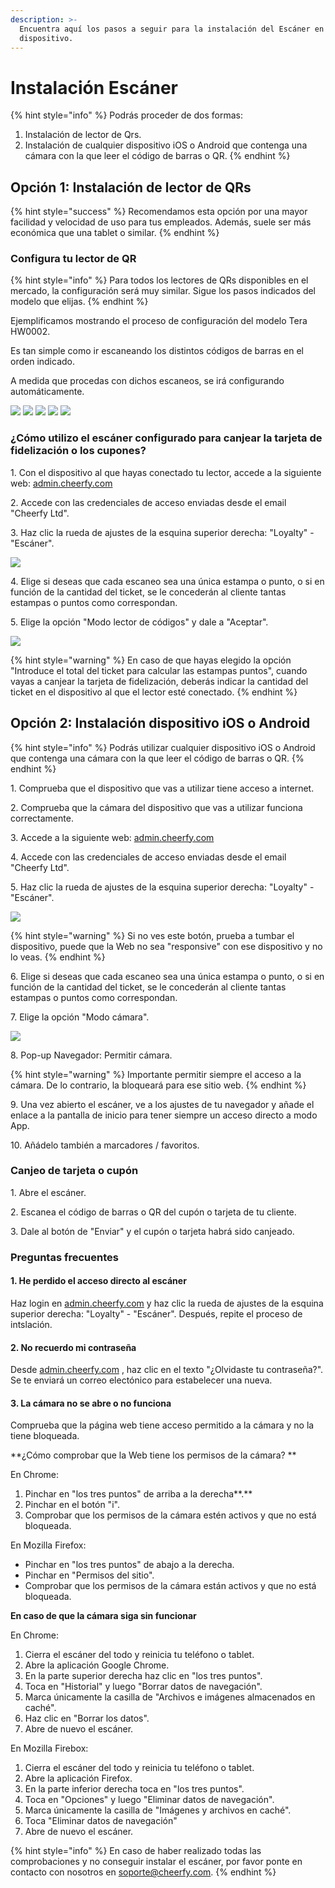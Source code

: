 ```yaml
---
description: >-
  Encuentra aquí los pasos a seguir para la instalación del Escáner en tu
  dispositivo.
---
```


# Instalación Escáner

{% hint style="info" %}
Podrás proceder de dos formas:

1. Instalación de lector de Qrs.
2. Instalación de cualquier dispositivo iOS o Android que contenga una cámara con la que leer el código de barras o QR.
{% endhint %}

## Opción 1: Instalación de lector de QRs

{% hint style="success" %}
Recomendamos esta opción por una mayor facilidad y velocidad de uso para tus empleados. Además, suele ser más económica que una tablet o similar.
{% endhint %}

### Configura tu lector de QR

{% hint style="info" %}
Para todos los lectores de QRs disponibles en el mercado, la configuración será muy similar. Sigue los pasos indicados del modelo que elijas.
{% endhint %}

Ejemplificamos mostrando el proceso de configuración del modelo Tera HW0002.

Es tan simple como ir escaneando los distintos códigos de barras en el orden indicado.&#x20;

A medida que procedas con dichos escaneos, se irá configurando automáticamente.

![](<../.gitbook/assets/Tera-scanner-pagina1-A (1) (3).jpeg>) ![](<../.gitbook/assets/Tera-scanner-pagina1-B (1).jpeg>) ![](<../.gitbook/assets/Tera-scanner-pagina2-A (2).jpeg>) ![](<../.gitbook/assets/Tera-scanner-pagina2-B (3).jpeg>) ![](<../.gitbook/assets/Tera-scanner-pagina2-C (1).jpeg>)

### ¿Cómo utilizo el escáner configurado para canjear la tarjeta de fidelización o los cupones?

1\. Con el dispositivo al que hayas conectado tu lector, accede a la siguiente web: [admin.cheerfy.com](http://admin.cheerfy.com)

2\. Accede con las credenciales de acceso enviadas desde el email "Cheerfy Ltd".

3\. Haz clic la rueda de ajustes de la esquina superior derecha: "Loyalty" - "Escáner".

![](<../.gitbook/assets/image (165).png>)

4\. Elige si deseas que cada escaneo sea una única estampa o punto, o si en función de la cantidad del ticket, se le concederán al cliente tantas estampas o puntos como correspondan.

5\. Elige la opción "Modo lector de códigos" y dale a "Aceptar".

![](<../.gitbook/assets/image (167).png>)

{% hint style="warning" %}
En caso de que hayas elegido la opción "Introduce el total del ticket para calcular las estampas puntos", cuando vayas a canjear la tarjeta de fidelización, deberás indicar la cantidad del ticket en el dispositivo al que el lector esté conectado.
{% endhint %}

## Opción 2: Instalación dispositivo iOS o Android

{% hint style="info" %}
Podrás utilizar cualquier dispositivo iOS o Android que contenga una cámara con la que leer el código de barras o QR.&#x20;
{% endhint %}

1\. Comprueba que el dispositivo que vas a utilizar tiene acceso a internet.

2\. Comprueba que la cámara del dispositivo que vas a utilizar funciona correctamente.

3\. Accede a la siguiente web: [admin.cheerfy.com](http://admin.cheerfy.com)

4\. Accede con las credenciales de acceso enviadas desde el email "Cheerfy Ltd".

5\. Haz clic la rueda de ajustes de la esquina superior derecha: "Loyalty" - "Escáner".

![](<../.gitbook/assets/image (166).png>)

{% hint style="warning" %}
Si no ves este botón, prueba a tumbar el dispositivo, puede que la Web no sea "responsive" con ese dispositivo y no lo veas.
{% endhint %}

6\. Elige si deseas que cada escaneo sea una única estampa o punto, o si en función de la cantidad del ticket, se le concederán al cliente tantas estampas o puntos como correspondan.

7\. Elige la opción "Modo cámara".

![](<../.gitbook/assets/image (169).png>)

8\. Pop-up Navegador: Permitir cámara.

{% hint style="warning" %}
Importante permitir siempre el acceso a la cámara. De lo contrario, la bloqueará para ese sitio web.
{% endhint %}

9\. Una vez abierto el escáner, ve a los ajustes de tu navegador y añade el enlace a la pantalla de inicio para tener siempre un acceso directo a modo App.&#x20;

10\. Añádelo también a marcadores / favoritos.

### Canjeo de tarjeta o cupón

1\. Abre el escáner.

2\. Escanea el código de barras o QR del cupón o tarjeta de tu cliente.

3\. Dale al botón de "Enviar" y el cupón o tarjeta habrá sido canjeado.

### Preguntas frecuentes

#### 1. He perdido el acceso directo al escáner

Haz login en [admin.cheerfy.com](http://admin.cheerfy.com) y haz clic la rueda de ajustes de la esquina superior derecha: "Loyalty" - "Escáner". Después, repite el proceso de intslación.

#### 2. No recuerdo mi contraseña

Desde [admin.cheerfy.com](http://admin.cheerfy.com) , haz clic en el texto "¿Olvidaste tu contraseña?". Se te enviará un correo electónico para estabelecer una nueva.

#### 3. La cámara no se abre o no funciona

Comprueba que la página web tiene acceso permitido a la cámara y no la tiene bloqueada.

**¿Cómo comprobar que la Web tiene los permisos de la cámara? **

En Chrome:

1. Pinchar en "los tres puntos" de arriba a la derecha**.**
2. Pinchar en el botón "i".
3. Comprobar que los permisos de la cámara estén activos y que no está bloqueada.

En Mozilla Firefox:

* Pinchar en "los tres puntos" de abajo a la derecha.
* Pinchar en "Permisos del sitio".
* Comprobar que los permisos de la cámara están activos y que no está bloqueada.

**En caso de que la cámara siga sin funcionar**

En Chrome:

1. Cierra el escáner del todo y reinicia tu teléfono o tablet.
2. Abre la aplicación Google Chrome.
3. En la parte superior derecha haz clic en "los tres puntos".
4. Toca en "Historial" y luego "Borrar datos de navegación".
5. Marca únicamente la casilla de "Archivos e imágenes almacenados en caché".
6. Haz clic en "Borrar los datos".
7. Abre de nuevo el escáner.

En Mozilla Firebox:

1. Cierra el escáner del todo y reinicia tu teléfono o tablet.
2. Abre la aplicación Firefox.
3. En la parte inferior derecha toca en "los tres puntos".
4. Toca en "Opciones" y luego "Eliminar datos de navegación".
5. Marca únicamente la casilla de "Imágenes y archivos en caché".
6. Toca "Eliminar datos de navegación"
7. Abre de nuevo el escáner.

{% hint style="info" %}
En caso de haber realizado todas las comprobaciones y no conseguir instalar el escáner, por favor ponte en contacto con nosotros en soporte@cheerfy.com.
{% endhint %}
